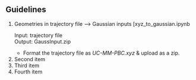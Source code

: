


## Guidelines

<ol>
<li>Geometries in trajectory file --> Gaussian inputs [xyz_to_gaussian.ipynb</li>
<p>Input: trajectory file<br>
Output: GaussInput.zip</p>

* Format the trajectory file as <em>UC-MM-PBC.xyz</em> & upload as a zip.

<li>Second item</li>
<li>Third item</li>
<li>Fourth item</li>
</ol>
